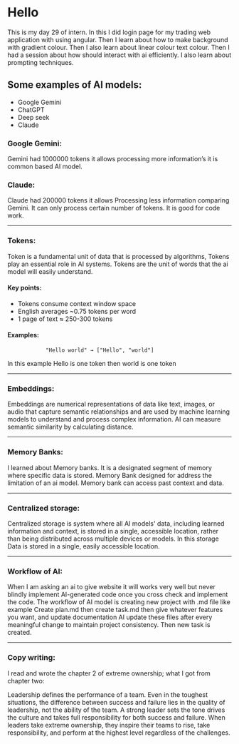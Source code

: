 # Hello

This is my day 29 of intern. In this I did login page for my trading web application with using angular. Then I learn about how to make background with gradient colour. Then I also learn about linear colour text colour. Then I had a session about how should interact with ai efficiently. I also learn about prompting techniques.

## Some examples of AI models:
- Google Gemini  
- ChatGPT  
- Deep seek  
- Claude  

### Google Gemini:

Gemini had 1000000 tokens it allows processing more information’s it is common based AI model.

### Claude:

Claude had 200000 tokens it allows Processing less information comparing Gemini. It can only process certain number of tokens. It is good for code work.

---

### Tokens:

Token is a fundamental unit of data that is processed by algorithms, Tokens play an essential role in AI systems. Tokens are the unit of words that the ai model will easily understand.

#### Key points:
- Tokens consume context window space  
- English averages ~0.75 tokens per word  
- 1 page of text ≈ 250-300 tokens

#### Examples:
 
                "Hello world" → ["Hello", "world"]

In this example Hello is one token then world is one token

---

### Embeddings:

Embeddings are numerical representations of data like text, images, or audio that capture semantic relationships and are used by machine learning models to understand and process complex information. AI can measure semantic similarity by calculating distance.

---

### Memory Banks:

I learned about Memory banks. It is a designated segment of memory where specific data is stored. Memory Bank designed for address the limitation of an ai model. Memory bank can access past context and data.

---

### Centralized storage:

Centralized storage is system where all AI models' data, including learned information and context, is stored in a single, accessible location, rather than being distributed across multiple devices or models. In this storage Data is stored in a single, easily accessible location.

---

### Workflow of AI:

When I am asking an ai to give website it will works very well but never blindly implement AI-generated code once you cross check and implement the code. The workflow of AI model is creating new project with .md file like example Create plan.md then create task.md then give whatever features you want, and update documentation AI update these files after every meaningful change to maintain project consistency. Then new task is created.

---

### Copy writing:

I read and wrote the chapter 2 of extreme ownership; what I got from chapter two:

Leadership defines the performance of a team. Even in the toughest situations, the difference between success and failure lies in the quality of leadership, not the ability of the team. A strong leader sets the tone drives the culture and takes full responsibility for both success and failure. When leaders take extreme ownership, they inspire their teams to rise, take responsibility, and perform at the highest level regardless of the challenges.